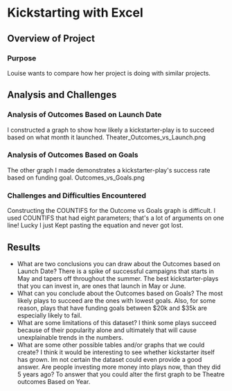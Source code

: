 # Kickstarting with Excel

## Overview of Project

### Purpose
Louise wants to compare how her project is doing with similar projects.
## Analysis and Challenges

### Analysis of Outcomes Based on Launch Date
I constructed a graph to show how likely a kickstarter-play is to succeed based on what month it launched.
Theater_Outcomes_vs_Launch.png
### Analysis of Outcomes Based on Goals
The other graph I made demonstrates a kickstarter-play's success rate based on funding goal.
Outcomes_vs_Goals.png
### Challenges and Difficulties Encountered
Constructing the COUNTIFS for the Outcome vs Goals graph is difficult.
I used COUNTIFS that had eight parameters; that's a lot of arguments on one line! Lucky I just
Kept pasting the equation and never got lost.
## Results

- What are two conclusions you can draw about the Outcomes based on Launch Date?
There is a spike of successful campaigns that starts in May and tapers off throughout the summer.
The best kickstarter-plays that you can invest in, are ones that launch in May or June.
- What can you conclude about the Outcomes based on Goals?
The most likely plays to succeed are the ones with lowest goals.
Also, for some reason, plays that have funding goals between $20k and $35k are especially likely to fail.
- What are some limitations of this dataset?
I think some plays succeed because of their popularity alone and ultimately that will cause unexplainable trends in the numbers.
- What are some other possible tables and/or graphs that we could create?
I think it would be interesting to see whether kickstarter itself has grown. Im not certain the dataset could even provide a good answer.
Are people investing more money into plays now, than they did 5 years ago?
To answer that you could alter the first graph to be Theatre outcomes Based on Year.